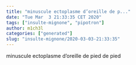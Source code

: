 ```yaml
---
title: "minuscule ectoplasme d’oreille de p..."
date: "Tue Mar  3 21:33:35 CET 2020"
tags: ["insulte-mignone", "pipotron"]
author: m1ch3l
categories: ["generated"]
slug: "insulte-mignone/2020-03-03-21:33:35"
---
```


minuscule ectoplasme d’oreille de pied de pied
